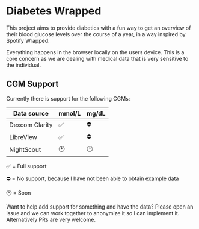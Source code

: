 # Diabetes Wrapped

This project aims to provide diabetics with a fun way to get an overview of their blood glucose levels over the course
of a year, in a way inspired by Spotify Wrapped.

Everything happens in the browser locally on the users device. This is a core concern as we are dealing with medical
data that is very sensitive to the individual.

## CGM Support

Currently there is support for the following CGMs:

| Data source    | mmol/L | mg/dL |
| -------------- | ------ | ----- |
| Dexcom Clarity | ✅     | ⛔    |
| LibreView      | ✅     | ⛔    |
| NightScout     | 🕐️    | 🕐️   |

✅ = Full support

⛔ = No support, because I have not been able to obtain example data

🕐️ = Soon

Want to help add support for something and have the data? Please open an issue and we can work together to anonymize it
so I can implement it. Alternatively PRs are very welcome.
